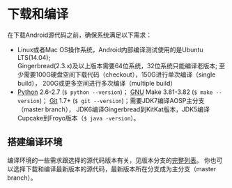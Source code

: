 
# 下载和编译

在下载Android源代码之前，确保系统满足以下需求：
- Linux或者Mac OS操作系统，Android内部编译测试使用的是Ubuntu LTS(14.04);   
  Gingerbread(2.3.x)及以上版本需要64位系统，32位系统只能编译老版本;
  至少需要100G硬盘空间下载代码（checkout），150G进行单次编译（single build），
  200G或更多空间进行多次编译（multiple build）
- [Python](python.org) 2.6-2.7 (`$ python --version`)； [GNU](gnu.org) Make 3.81-3.82 (`$ make --version`)； 
  [Git](git-scm.com) 1.7+ (`$ git --version`)；需要JDK7编译AOSP主分支（master branch），
  JDK6编译Gingerbread到KitKat版本，JDK5编译Cupcake到Froyo版本（`$ java -version`）。

## 搭建编译环境

编译环境的一些需求跟选择的源代码版本有关，见版本分支的[完整列表](http://source.android.com/source/build-numbers.html)。
你也可以选择下载和编译最新版本的源代码，最新版本所在分支成为主分支（master branch）。

